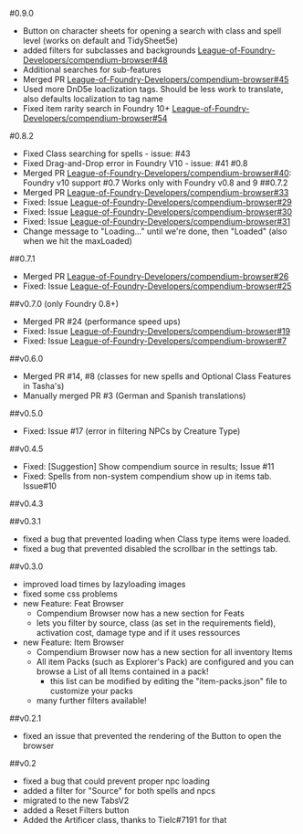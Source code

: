 #0.9.0

- Button on character sheets for opening a search with class and spell level (works on default and TidySheet5e)
- added filters for subclasses and backgrounds [League-of-Foundry-Developers/compendium-browser#48](https://github.com/League-of-Foundry-Developers/compendium-browser/issues/48)
- Additional searches for sub-features
- Merged PR [League-of-Foundry-Developers/compendium-browser#45](https://github.com/League-of-Foundry-Developers/compendium-browser/pull/45)
- Used more DnD5e loaclization tags. Should be less work to translate, also defaults localization to tag name
- Fixed item rarity search in Foundry 10+ [League-of-Foundry-Developers/compendium-browser#54](https://github.com/League-of-Foundry-Developers/compendium-browser/issues/54)

#0.8.2

- Fixed Class searching for spells - issue: #43
- Fixed Drag-and-Drop error in Foundry V10 - issue: #41
  #0.8
- Merged PR [League-of-Foundry-Developers/compendium-browser#40](https://github.com/League-of-Foundry-Developers/compendium-browser/pull/40): Foundry v10 support
  #0.7
  Works only with Foundry v0.8 and 9
  ##0.7.2
- Merged PR [League-of-Foundry-Developers/compendium-browser#33](https://github.com/League-of-Foundry-Developers/compendium-browser/pull/33)
- Fixed: Issue [League-of-Foundry-Developers/compendium-browser#29](https://github.com/League-of-Foundry-Developers/compendium-browser/issues/29)
- Fixed: Issue [League-of-Foundry-Developers/compendium-browser#30](https://github.com/League-of-Foundry-Developers/compendium-browser/issues/30)
- Fixed: Issue [League-of-Foundry-Developers/compendium-browser#31](https://github.com/League-of-Foundry-Developers/compendium-browser/issues/31)
- Change message to "Loading..." until we're done, then "Loaded" (also when we hit the maxLoaded)

##0.7.1

- Merged PR [League-of-Foundry-Developers/compendium-browser#26](https://github.com/League-of-Foundry-Developers/compendium-browser/pull/26)
- Fixed: Issue [League-of-Foundry-Developers/compendium-browser#25](https://github.com/League-of-Foundry-Developers/compendium-browser/issues/25)

##v0.7.0 (only Foundry 0.8+)

- Merged PR #24 (performance speed ups)
- Fixed: Issue [League-of-Foundry-Developers/compendium-browser#19](https://github.com/League-of-Foundry-Developers/compendium-browser/issues/19)
- Fixed: Issue [League-of-Foundry-Developers/compendium-browser#7](https://github.com/League-of-Foundry-Developers/compendium-browser/issues/7)

##v0.6.0

- Merged PR #14, #8 (classes for new spells and Optional Class Features in Tasha's)
- Manually merged PR #3 (German and Spanish translations)

##v0.5.0

- Fixed: Issue #17 (error in filtering NPCs by Creature Type)

##v0.4.5

- Fixed: [Suggestion] Show compendium source in results; Issue #11
- Fixed: Spells from non-system compendium show up in items tab. Issue#10

##v0.4.3

##v0.3.1

- fixed a bug that prevented loading when Class type items were loaded.
- fixed a bug that prevented disabled the scrollbar in the settings tab.

##v0.3.0

- improved load times by lazyloading images
- fixed some css problems
- new Feature: Feat Browser
  - Compendium Browser now has a new section for Feats
  - lets you filter by source, class (as set in the requirements field), activation cost, damage type and if it uses ressources
- new Feature: Item Browser
  - Compendium Browser now has a new section for all inventory Items
  - All item Packs (such as Explorer's Pack) are configured and you can browse a List of all Items contained in a pack!
    - this list can be modified by editing the "item-packs.json" file to customize your packs
  - many further filters available!

##v0.2.1

- fixed an issue that prevented the rendering of the Button to open the browser

##v0.2

- fixed a bug that could prevent proper npc loading
- added a filter for "Source" for both spells and npcs
- migrated to the new TabsV2
- added a Reset Filters button
- Added the Artificer class, thanks to Tielc#7191 for that
